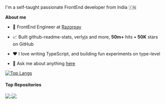 I'm a self-taught passionate FrontEnd developer from India 🇮🇳

**About me**

- 💼 FrontEnd Engineer at [Razorpay](http://razorpay.com/)

- 📈 Built github-readme-stats, verlyjs and more, **50m+** hits • **50K** stars on GitHub

- ❤️ I love writing TypeScript, and building fun experiments on type-level

- 💬 Ask me about anything [here](https://github.com/anuraghazra/anuraghazra/issues)
  


[![Top Langs](https://github-readme-stats.vercel.app/api/top-langs/?username=YASinger&layout=compact)](https://github.com/anuraghazra/github-readme-stats)

#### Top Repositories


<a href="https://github.com/YASinger/torrentAnalyser">
  <img align="center" src="https://github-readme-stats.vercel.app/api/pin/?username=YASinger&repo=torrentAnalyser&theme=buefy" />
</a>
<a href="https://github.com/YASinger/torrentAnalyser">
  <img align="center" src="https://github-readme-stats.vercel.app/api/pin/?username=YASinger&repo=torrentAnalyser&theme=buefy" />
</a>
